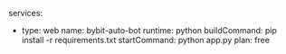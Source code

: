 services:
  - type: web
    name: bybit-auto-bot
    runtime: python
    buildCommand: pip install -r requirements.txt
    startCommand: python app.py
    plan: free
